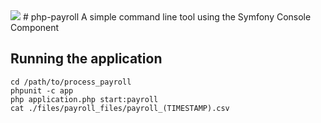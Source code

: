 <img src="https://travis-ci.org/Cein-Markey/php-payroll.svg?branch=master"/>
# php-payroll 
A simple command line tool using the Symfony Console Component

## Running the application

    cd /path/to/process_payroll
    phpunit -c app
    php application.php start:payroll
    cat ./files/payroll_files/payroll_(TIMESTAMP).csv
